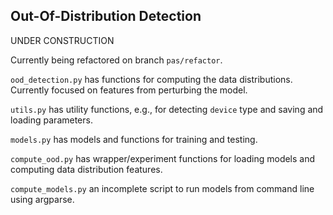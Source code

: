 ## Out-Of-Distribution Detection

UNDER CONSTRUCTION

Currently being refactored on branch `pas/refactor`.

`ood_detection.py` has functions for computing the data distributions. Currently focused on features from perturbing the model.

`utils.py` has utility functions, e.g., for detecting `device` type and saving and loading parameters.

`models.py` has models and functions for training and testing.

`compute_ood.py` has wrapper/experiment functions for loading models and computing data distribution features.

`compute_models.py` an incomplete script to run models from command line using argparse.